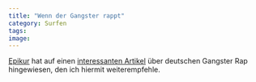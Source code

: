 ```yaml
---
title: "Wenn der Gangster rappt"
category: Surfen
tags: 
image: 
---
```


[Epikur](http://www.myspace.com/epikur) hat auf einen [interessanten Artikel](http://www.spiegel.de/spiegel/0,1518,477706,00.html) über deutschen Gangster Rap hingewiesen, den ich hiermit weiterempfehle.
